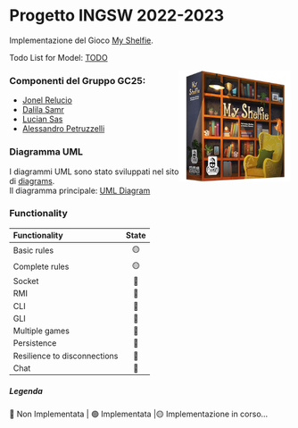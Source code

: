 
# Progetto INGSW 2022-2023

Implementazione del Gioco [My Shelfie](https://www.craniocreations.it/prodotto/my-shelfie/). 

Todo List for Model: [TODO](src/main/java/model/README.md)

<img src="src/main/resources/publisher_material/box_noShadow.png" align="right" width="200" alt="My Shelfie" >

### Componenti del Gruppo GC25:
- [Jonel Relucio](https://github.com/jonelrelucio)
- [Dalila Samr](https://github.com/DalilaPolimi)
- [Lucian Sas](https://github.com/LucianSasPolimi) 
- [Alessandro Petruzzelli](https://github.com/AlessandroPetruzzelli) 

### Diagramma UML
I diagrammi UML sono stato sviluppati nel sito di [diagrams](https://www.diagrams.net/).  
Il diagramma principale: [UML Diagram](src/main/umlDiagram/ClassDiagram_Model.png)

### Functionality
| Functionality                | State |
|:-----------------------------|:-----:|
| Basic rules                  |  🟡   |
| Complete rules               |  🟡   |
| Socket                       |  🔴   |
| RMI                          |  🔴   |
| CLI                          |  🔴   |
| GLI                          |  🔴   |
| Multiple games               |  🔴   |
| Persistence                  |  🔴   |
| Resilience to disconnections |  🔴   |
| Chat                         |  🔴   |


##### Legenda
🔴 Non Implementata | 🟢 Implementata |🟡 Implementazione in corso...



